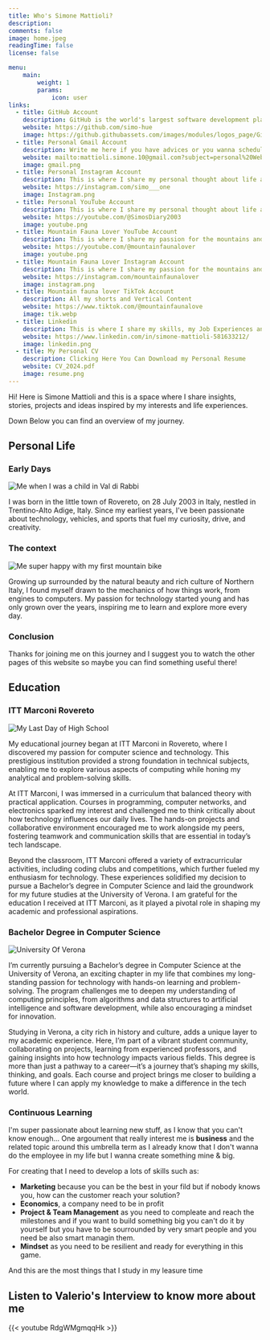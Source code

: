 ```yaml
---
title: Who's Simone Mattioli?
description: 
comments: false
image: home.jpeg
readingTime: false
license: false

menu:
    main: 
        weight: 1
        params:
            icon: user
links:
  - title: GitHub Account
    description: GitHub is the world's largest software development platform, and here is my account.
    website: https://github.com/simo-hue
    image: https://github.githubassets.com/images/modules/logos_page/GitHub-Mark.png
  - title: Personal Gmail Account
    description: Write me here if you have advices or you wanna schedule a Performance Call
    website: mailto:mattioli.simone.10@gmail.com?subject=personal%20Website%3A%20
    image: gmail.png
  - title: Personal Instagram Account
    description: This is where I share my personal thought about life and some of my experiences.
    website: https://instagram.com/simo___one
    image: Instagram.png
  - title: Personal YouTube Account
    description: This is where I share my personal thought about life and the majority of my experiences, such as travels/Volounteering Activity and more...
    website: https://youtube.com/@SimosDiary2003
    image: youtube.png
  - title: Mountain Fauna Lover YouTube Account
    description: This is where I share my passion for the mountains and Wildlife, I mostly record wild animals in their habitat, cycling tours and so much more...
    website: https://youtube.com/@mountainfaunalover
    image: youtube.png
  - title: Mountain Fauna Lover Instagram Account
    description: This is where I share my passion for the mountains and Wildlife, I mostly record wild animals in their habitat, cycling tours and so much more...
    website: https://instagram.com/mountainfaunalover
    image: instagram.png
  - title: Mountain fauna lover TikTok Account
    description: All my shorts and Vertical Content
    website: https://www.tiktok.com/@mountainfaunalove
    image: tik.webp
  - title: Linkedin
    description: This is where I share my skills, my Job Experiences and CV
    website: https://www.linkedin.com/in/simone-mattioli-581633212/
    image: linkedin.png
  - title: My Personal CV
    description: Clicking Here You Can Download my Personal Resume
    website: CV_2024.pdf
    image: resume.png
---
```


Hi! Here is Simone Mattioli and this is a space where I share insights, stories, projects and ideas inspired by my interests and life experiences. 

Down Below you can find an overview of my journey.


## Personal Life

### Early Days
![Me when I was a child in Val di Rabbi](rabbi.jpg)

I was born in the little town of Rovereto, on 28 July 2003 in Italy, nestled in Trentino-Alto Adige, Italy. Since my earliest years, I’ve been passionate about technology, vehicles, and sports that fuel my curiosity, drive, and creativity.

### The context
![Me super happy with my first mountain bike](biking.JPG)

Growing up surrounded by the natural beauty and rich culture of Northern Italy, I found myself drawn to the mechanics of how things work, from engines to computers. My passion for technology started young and has only grown over the years, inspiring me to learn and explore more every day. 

### Conclusion

Thanks for joining me on this journey and I suggest you to watch the other pages of this website so maybe you can find something useful there!


## Education

### ITT Marconi Rovereto
![My Last Day of High School](marconi.JPG)

My educational journey began at ITT Marconi in Rovereto, where I discovered my passion for computer science and technology. This prestigious institution provided a strong foundation in technical subjects, enabling me to explore various aspects of computing while honing my analytical and problem-solving skills.

At ITT Marconi, I was immersed in a curriculum that balanced theory with practical application. Courses in programming, computer networks, and electronics sparked my interest and challenged me to think critically about how technology influences our daily lives. The hands-on projects and collaborative environment encouraged me to work alongside my peers, fostering teamwork and communication skills that are essential in today’s tech landscape.

Beyond the classroom, ITT Marconi offered a variety of extracurricular activities, including coding clubs and competitions, which further fueled my enthusiasm for technology. These experiences solidified my decision to pursue a Bachelor’s degree in Computer Science and laid the groundwork for my future studies at the University of Verona. I am grateful for the education I received at ITT Marconi, as it played a pivotal role in shaping my academic and professional aspirations.

### Bachelor Degree in Computer Science
![University Of Verona](verona.jpg)

I’m currently pursuing a Bachelor’s degree in Computer Science at the University of Verona, an exciting chapter in my life that combines my long-standing passion for technology with hands-on learning and problem-solving. The program challenges me to deepen my understanding of computing principles, from algorithms and data structures to artificial intelligence and software development, while also encouraging a mindset for innovation.

Studying in Verona, a city rich in history and culture, adds a unique layer to my academic experience. Here, I’m part of a vibrant student community, collaborating on projects, learning from experienced professors, and gaining insights into how technology impacts various fields. This degree is more than just a pathway to a career—it’s a journey that’s shaping my skills, thinking, and goals. Each course and project brings me closer to building a future where I can apply my knowledge to make a difference in the tech world.

### Continuous Learning

I'm super passionate about learning new stuff, as I know that you can't know enough...
One argoument that really interest me is **business** and the related topic around this umbrella term as I already know that I don't wanna do the employee in my life but I wanna create something mine & big.

For creating that I need to develop a lots of skills such as:
- **Marketing** because you can be the best in your fild but if nobody knows you, how can the customer reach your solution?
- **Economics**, a company need to be in profit
- **Project & Team Management** as you need to compleate and reach the milestones and if you want to build something big you can't do it by yourself but you have to be sourrounded by very smart people and you need be also smart managin them.
- **Mindset** as you need to be resilient and ready for everything in this game.

And this are the most things that I study in my leasure time

## Listen to Valerio's Interview to know more about me

{{< youtube RdgWMgmqqHk >}}